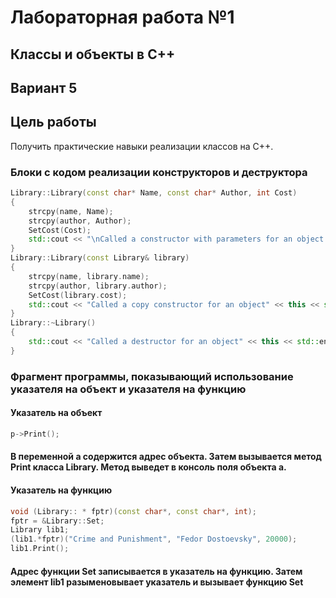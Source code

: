 
# Лабораторная работа №1 #

## Классы и объекты в С++ ##

## Вариант 5 ##
 

## Цель работы ##
Получить практические навыки реализации классов на С++.


### Блоки с кодом реализации конструкторов и деструктора ###
```c++
Library::Library(const char* Name, const char* Author, int Cost)
{
	strcpy(name, Name);
	strcpy(author, Author);
	SetCost(Cost);
	std::cout << "\nCalled a constructor with parameters for an object " << this << std::endl;
}
Library::Library(const Library& library) 
{
	strcpy(name, library.name);
	strcpy(author, library.author);
	SetCost(library.cost);
	std::cout << "Called a copy constructor for an object" << this << std::endl;
}
Library::~Library()
{
	std::cout << "Called a destructor for an object" << this << std::endl;
}

```

### Фрагмент программы, показывающий использование указателя на объект и указателя на функцию ###

#### Указатель на объект ####

```c++
p->Print();
```

#### В переменной а содержится адрес объекта. Затем вызывается метод Print класса Library. Метод выведет в консоль поля объекта а. ####

#### Указатель на функцию ####

```c++
void (Library:: * fptr)(const char*, const char*, int);
fptr = &Library::Set;
Library lib1;
(lib1.*fptr)("Crime and Punishment", "Fedor Dostoevsky", 20000);
lib1.Print();
```

#### Адрес функции Set записывается в указатель на функцию. Затем элемент lib1 разыменовывает указатель и вызывает функцию Set ####
